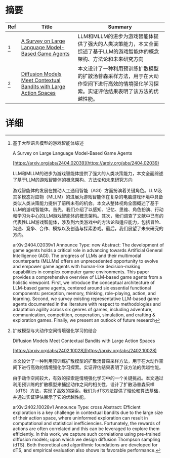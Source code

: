 # 摘要

| Ref | Title | Summary |
| --- | --- | --- |
| [^1] | [A Survey on Large Language Model-Based Game Agents](https://arxiv.org/abs/2404.02039) | LLM和MLLM的进步为游戏智能体提供了强大的人类决策能力，本文全面综述了基于LLM的游戏智能体的概念架构、方法论和未来研究方向 |
| [^2] | [Diffusion Models Meet Contextual Bandits with Large Action Spaces](https://arxiv.org/abs/2402.10028) | 本文设计了一种利用预训练扩散模型的扩散汤普森采样方法，用于在大动作空间下进行高效的情境强化学习探索。实证评估结果表明了该方法的优越性能。 |

# 详细

[^1]: 基于大型语言模型的游戏智能体综述

    A Survey on Large Language Model-Based Game Agents

    [https://arxiv.org/abs/2404.02039](https://arxiv.org/abs/2404.02039)

    LLM和MLLM的进步为游戏智能体提供了强大的人类决策能力，本文全面综述了基于LLM的游戏智能体的概念架构、方法论和未来研究方向

    

    游戏智能体的发展在推动人工通用智能（AGI）方面扮演着关键角色。LLM及其多模态对应物（MLLM）的进展为游戏智能体在复杂的电脑游戏环境中具备类似人类决策能力提供了前所未有的机会。本文从整体视角全面概述了基于LLM的游戏智能体。首先，我们介绍了以感知、记忆、思维、角色扮演、行动和学习为中心的LLM游戏智能体的概念架构。其次，我们调查了文献中已有的代表性LLM游戏智能体，涉及到六类游戏中的方法论和适应能力，包括冒险、沟通、竞争、合作、模拟以及创造与探索游戏。最后，我们展望了未来研究的方向。

    arXiv:2404.02039v1 Announce Type: new  Abstract: The development of game agents holds a critical role in advancing towards Artificial General Intelligence (AGI). The progress of LLMs and their multimodal counterparts (MLLMs) offers an unprecedented opportunity to evolve and empower game agents with human-like decision-making capabilities in complex computer game environments. This paper provides a comprehensive overview of LLM-based game agents from a holistic viewpoint. First, we introduce the conceptual architecture of LLM-based game agents, centered around six essential functional components: perception, memory, thinking, role-playing, action, and learning. Second, we survey existing representative LLM-based game agents documented in the literature with respect to methodologies and adaptation agility across six genres of games, including adventure, communication, competition, cooperation, simulation, and crafting & exploration games. Finally, we present an outlook of future research
    
[^2]: 扩散模型与大动作空间情境强化学习的结合

    Diffusion Models Meet Contextual Bandits with Large Action Spaces

    [https://arxiv.org/abs/2402.10028](https://arxiv.org/abs/2402.10028)

    本文设计了一种利用预训练扩散模型的扩散汤普森采样方法，用于在大动作空间下进行高效的情境强化学习探索。实证评估结果表明了该方法的优越性能。

    

    由于动作空间较大，有效的探索是情境强化学习中的一个关键挑战。本文通过利用预训练的扩散模型来捕捉动作之间的相关性，设计了扩散汤普森采样（dTS）方法，实现了高效的探索。我们为dTS方法提供了理论和算法基础，并通过实证评估展示了它的优越性能。

    arXiv:2402.10028v1 Announce Type: cross  Abstract: Efficient exploration is a key challenge in contextual bandits due to the large size of their action space, where uninformed exploration can result in computational and statistical inefficiencies. Fortunately, the rewards of actions are often correlated and this can be leveraged to explore them efficiently. In this work, we capture such correlations using pre-trained diffusion models; upon which we design diffusion Thompson sampling (dTS). Both theoretical and algorithmic foundations are developed for dTS, and empirical evaluation also shows its favorable performance.
    

